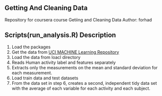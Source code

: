 ## Getting And Cleaning Data
Repository for coursera course Getiing and Cleaning Data
Author: forhad

## Scripts(run_analysis.R) Description

1. Load the packages
2. Get the data from [UCI MACHINE Learning Repository](http://archive.ics.uci.edu/ml/datasets/Human+Activity+Recognition+Using+Smartphones)
3. Load the data from loacl directory
4. Reads Human activity label and features separately
5. Extracts only the measurements on the mean and standard deviation for each measurement.
6. Load train data and test datasets
7. From the data set in step 6, creates a second, independent tidy data set with the average of each variable for each activity and each subject.


